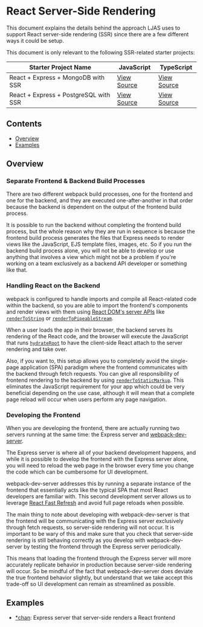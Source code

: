 # React Server-Side Rendering

This document explains the details behind the approach LJAS uses to support React server-side rendering (SSR) since there are a few different ways it could be setup.

This document is only relevant to the following SSR-related starter projects:

| Starter Project Name                  | JavaScript                                                                                                         | TypeScript                                                                                                            |
| ------------------------------------- | ------------------------------------------------------------------------------------------------------------------ | --------------------------------------------------------------------------------------------------------------------- |
| React + Express + MongoDB with SSR    | [View Source](https://github.com/mattlean/lean-js-app-starter/tree/v1.0.0-dev/starters/react-express-mongo-ssr)    | [View Source](https://github.com/mattlean/lean-js-app-starter/tree/v1.0.0-dev/starters/react-express-mongo-ssr-ts)    |
| React + Express + PostgreSQL with SSR | [View Source](https://github.com/mattlean/lean-js-app-starter/tree/v1.0.0-dev/starters/react-express-postgres-ssr) | [View Source](https://github.com/mattlean/lean-js-app-starter/tree/v1.0.0-dev/starters/react-express-postgres-ssr-ts) |

## Contents

-   [Overview](#overview)
-   [Examples](#examples)

## Overview

### Separate Frontend & Backend Build Processes

There are two different webpack build processes, one for the frontend and one for the backend, and they are executed one-after-another in that order because the backend is dependent on the output of the frontend build process.

It is possible to run the backend without completing the frontend build process, but the whole reason why they are run in sequence is because the frontend build process generates the files that Express needs to render views like the JavaScript, EJS template files, images, etc. So if you run the backend build process alone, you will not be able to develop or use anything that involves a view which might not be a problem if you're working on a team exclusively as a backend API developer or something like that.

### Handling React on the Backend

webpack is configured to handle imports and compile all React-related code within the backend, so you are able to import the frontend's components and render views with them using [React DOM's server APIs](https://react.dev/reference/react-dom/server) like [`renderToString`](https://react.dev/reference/react-dom/server/renderToString) or [`renderToPipeableStream`](https://react.dev/reference/react-dom/server/renderToPipeableStream).

When a user loads the app in their browser, the backend serves its rendering of the React code, and the browser will execute the JavaScript that runs [`hydrateRoot`](https://react.dev/reference/react-dom/client/hydrateRoot) to have the client-side React attach to the server rendering and take over.

Also, if you want to, this setup allows you to completely avoid the single-page application (SPA) paradigm where the frontend communicates with the backend through fetch requests. You can give all responsibility of frontend rendering to the backend by using [`renderToStaticMarkup`](https://react.dev/reference/react-dom/server/renderToStaticMarkup). This eliminates the JavaScript requirement for your app which could be very beneficial depending on the use case, although it will mean that a complete page reload will occur when users perform any page navigation.

### Developing the Frontend

When you are developing the frontend, there are actually running two servers running at the same time: the Express server and [webpack-dev-server](https://webpack.js.org/configuration/dev-server).

The Express server is where all of your backend development happens, and while it is possible to develop the frontend with the Express server alone, you will need to reload the web page in the browser every time you change the code which can be cumbersome for UI development.

webpack-dev-server addresses this by running a separate instance of the frontend that essentially acts like the typical SPA that most React developers are familiar with. This second development server allows us to leverage [React Fast Refresh](https://github.com/pmmmwh/react-refresh-webpack-plugin#readme) and avoid full page reloads when possible.

The main thing to note about developing with webpack-dev-server is that the frontend will be communicating with the Express server exclusively through fetch requests, so server-side rendering will not occur. It is important to be wary of this and make sure that you check that server-side rendering is still behaving correctly as you develop with webpack-dev-server by testing the frontend through the Express server periodically.

This means that loading the frontend through the Express server will more accurately replicate behavior in production because server-side rendering will occur. So be mindful of the fact that webpack-dev-server does deviate the true frontend behavior slightly, but understand that we take accept this trade-off so UI development can remain as streamlined as possible.

## Examples

-   [\*chan](https://github.com/mattlean/lean-js-app-starter/tree/v1.0.0-dev/examples/starchan): Express server that server-side renders a React frontend
